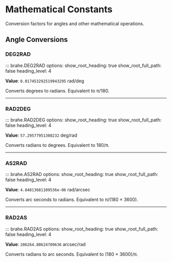 # Mathematical Constants

Conversion factors for angles and other mathematical operations.

## Angle Conversions

### DEG2RAD

::: brahe.DEG2RAD
    options:
      show_root_heading: true
      show_root_full_path: false
      heading_level: 4

**Value**: `0.017453292519943295` rad/deg

Converts degrees to radians. Equivalent to π/180.

---

### RAD2DEG

::: brahe.RAD2DEG
    options:
      show_root_heading: true
      show_root_full_path: false
      heading_level: 4

**Value**: `57.29577951308232` deg/rad

Converts radians to degrees. Equivalent to 180/π.

---

### AS2RAD

::: brahe.AS2RAD
    options:
      show_root_heading: true
      show_root_full_path: false
      heading_level: 4

**Value**: `4.84813681109536e-06` rad/arcsec

Converts arc seconds to radians. Equivalent to π/(180 × 3600).

---

### RAD2AS

::: brahe.RAD2AS
    options:
      show_root_heading: true
      show_root_full_path: false
      heading_level: 4

**Value**: `206264.80624709636` arcsec/rad

Converts radians to arc seconds. Equivalent to (180 × 3600)/π.
